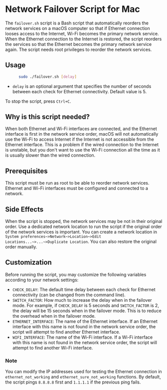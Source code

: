 # Network Failover Script for Mac

The `failover.sh` script is a Bash script that automatically reorders the network services on a macOS computer so that if Ethernet connection looses access to the Internet, Wi-Fi becomes the primary network service. 
When the Ethernet connection to the Internet is restored, the script reorders the services so that the Ethernet becomes the primary network service again.
The script needs root privileges to reorder the network services.

## Usage

```bash
      sudo ./failover.sh [delay]
```
* `delay` is an optional argument that specifies the number of seconds between each check for Ethernet connectivity. Default value is 5.

To stop the script, press `Ctrl+C`.

## Why is this script needed?

When both Ethernet and Wi-Fi interfaces are connected, 
and the Ethernet interface is first in the network service order, 
macOS will not automatically use the Wi-Fi to access Internet if the Internet is not accessible from the Ethernet interface. 
This is a problem if the wired connection to the Internet is unstable, but you don't want to use the Wi-Fi connection all the time as it is usually slower than the wired connection. 



## Prerequisites

This script must be run as root to be able to reorder network services.
Ethernet and Wi-Fi interfaces must be configured and connected to a network. 


## Side Effects

When the script is stopped, the network services may be not in their original order.
Use a dedicated network location to run the script if the original order of the network services is important.
You can create a network location in `System preferences~>Network~>Location~>Edit Locations...~>...~>Duplicate Location`.
You can also restore the original order manually.


## Customization

Before running the script, you may customize the following variables according to your network settings:

*   `CHECK_DELAY`: The default time delay between each check for Ethernet connectivity (can be changed from the command line).
*   `SWITCH_FACTOR`: How much to increase the delay when in the failover mode. For example, if `CHECK_DELAY` is 5 seconds and `SWITCH_FACTOR` is 2, the delay will be 15 seconds when in the failover mode. This is to reduce the overhead when in the failover mode.
*   `ETHERNET_INTERFACE`: The name of the Ethernet interface. If an Ethernet interface with this name is not found in the network service order, the script will attempt to find another Ethernet interface.
*   `WIFI_INTERFACE`: The name of the Wi-Fi interface. If a Wi-Fi interface with this name is not found in the network service order, the script will attempt to find another Wi-Fi interface.


### Note

You can modify the IP addresses used for testing the Ethernet connection in `ethernet_not_working` and `ethernet_sure_not_working` functions. By default, the script pings `8.8.8.8` first and `1.1.1.1` if the previous ping fails.